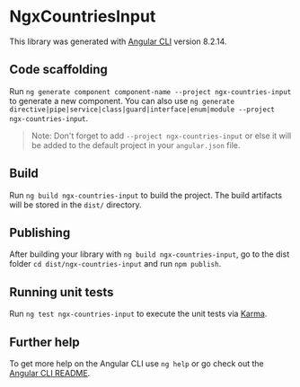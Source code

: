 # NgxCountriesInput

This library was generated with [Angular CLI](https://github.com/angular/angular-cli) version 8.2.14.

## Code scaffolding

Run `ng generate component component-name --project ngx-countries-input` to generate a new component. You can also use `ng generate directive|pipe|service|class|guard|interface|enum|module --project ngx-countries-input`.
> Note: Don't forget to add `--project ngx-countries-input` or else it will be added to the default project in your `angular.json` file. 

## Build

Run `ng build ngx-countries-input` to build the project. The build artifacts will be stored in the `dist/` directory.

## Publishing

After building your library with `ng build ngx-countries-input`, go to the dist folder `cd dist/ngx-countries-input` and run `npm publish`.

## Running unit tests

Run `ng test ngx-countries-input` to execute the unit tests via [Karma](https://karma-runner.github.io).

## Further help

To get more help on the Angular CLI use `ng help` or go check out the [Angular CLI README](https://github.com/angular/angular-cli/blob/master/README.md).
